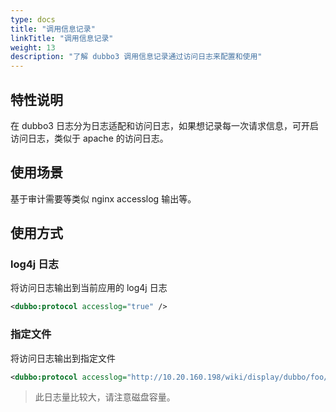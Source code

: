 ```yaml
---
type: docs
title: "调用信息记录"
linkTitle: "调用信息记录"
weight: 13
description: "了解 dubbo3 调用信息记录通过访问日志来配置和使用"
---
```

## 特性说明

在 dubbo3 日志分为日志适配和访问日志，如果想记录每一次请求信息，可开启访问日志，类似于 apache 的访问日志。

## 使用场景

基于审计需要等类似 nginx accesslog 输出等。

## 使用方式
### log4j 日志
将访问日志输出到当前应用的 log4j 日志
```xml
<dubbo:protocol accesslog="true" />
```
### 指定文件
将访问日志输出到指定文件
```xml
<dubbo:protocol accesslog="http://10.20.160.198/wiki/display/dubbo/foo/bar.log" />
```
> 此日志量比较大，请注意磁盘容量。
